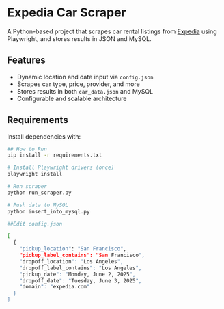 # Expedia Car Scraper 

A Python-based project that scrapes car rental listings from [Expedia](https://www.expedia.com) using Playwright, and stores results in JSON and MySQL.

## Features
- Dynamic location and date input via `config.json`
- Scrapes car type, price, provider, and more
- Stores results in both `car_data.json` and MySQL
- Configurable and scalable architecture

## Requirements

Install dependencies with:

```bash
## How to Run
pip install -r requirements.txt

# Install Playwright drivers (once)
playwright install

# Run scraper
python run_scraper.py

# Push data to MySQL
python insert_into_mysql.py

##Edit config.json

[
  {
    "pickup_location": "San Francisco",
    "pickup_label_contains": "San Francisco",
    "dropoff_location": "Los Angeles",
    "dropoff_label_contains": "Los Angeles",
    "pickup_date": "Monday, June 2, 2025",
    "dropoff_date": "Tuesday, June 3, 2025",
    "domain": "expedia.com"
  }
]


